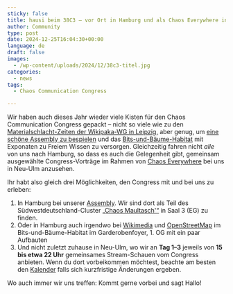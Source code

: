 ```yaml
---
sticky: false
title: hausi beim 38C3 – vor Ort in Hamburg und als Chaos Everywhere in Neu-Ulm
author: Community
type: post
date: 2024-12-25T16:04:30+00:00
language: de
draft: false
images: 
  - /wp-content/uploads/2024/12/38c3-titel.jpg
categories:
  - news
tags:
  - Chaos Communication Congress

---
```

Wir haben auch dieses Jahr wieder viele Kisten für den Chaos Communication Congress gepackt – nicht so viele wie zu den [Materialschlacht-Zeiten der Wikipaka-WG in Leipzig,](/resource-exhaustion-wir-waren-auf-dem-36c3/) aber genug, um [eine schöne Assembly zu bespielen](https://events.ccc.de/congress/2024/hub/de/assembly/tph/) und das [Bits-und-Bäume-Habitat](https://events.ccc.de/congress/2024/hub/de/assembly/bitsundbaeume_aboutfreedom/) mit Exponaten zu Freiem Wissen zu versorgen.
Gleichzeitig fahren nicht _alle_ von uns nach Hamburg, so dass es auch die Gelegenheit gibt, gemeinsam ausgewählte Congress-Vorträge im Rahmen von [Chaos Everywhere](https://events.ccc.de/2024/12/24/38c3-everywhere/) bei uns in Neu-Ulm anzusehen.

Ihr habt also gleich drei Möglichkeiten, den Congress mit und bei uns zu erleben:

1. In Hamburg bei unserer [Assembly](https://events.ccc.de/congress/2024/hub/de/assembly/tph/). Wir sind dort als Teil des Südwestdeutschland-Cluster [„Chaos Maultasch'“](https://events.ccc.de/congress/2024/hub/de/assembly/chaos-maultasch/) in Saal 3 (EG) zu finden.
1. Oder in Hamburg auch irgendwo bei [Wikimedia](https://events.ccc.de/congress/2024/hub/de/assembly/wikipaka/) und [OpenStreetMap](https://events.ccc.de/congress/2024/hub/de/assembly/osm/) im Bits-und-Bäume-Habitat im Garderobenfoyer, 1. OG mit ein paar Aufbauten
1. Und nicht zuletzt zuhause in Neu-Ulm, wo wir an **Tag 1–3** jeweils von **15 bis etwa 22 Uhr** gemeinsames Stream-Schauen vom Congress anbieten. Wenn du dort vorbeikommen möchtest, beachte am besten den [Kalender](https://temporaerhaus.de/termine-und-oeffnungszeiten/,) falls sich kurzfristige Änderungen ergeben.

Wo auch immer wir uns treffen: Kommt gerne vorbei und sagt Hallo!
